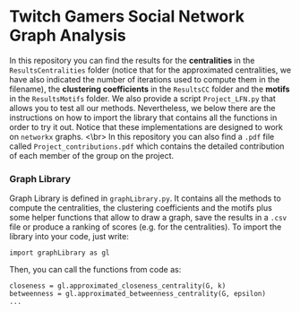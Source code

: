 # Twitch Gamers Social Network Graph Analysis
In this repository you can find the results for the **centralities** in the `ResultsCentralities` folder (notice that for the approximated centralities, we have also indicated the number of iterations used to compute them in the filename), the **clustering coefficients** in the `ResultsCC` folder and the **motifs** in the `ResultsMotifs` folder.
We also provide a script `Project_LFN.py` that allows you to test all our methods. Nevertheless, we below there are the instructions on how to import the library that contains all the functions in order to try it out. Notice that these implementations are designed to work on `networkx` graphs. <\br>
In this repository you can also find a `.pdf` file called `Project_contributions.pdf` which contains the detailed contribution of each member of the group on the project.

### Graph Library
Graph Library is defined in `graphLibrary.py`. It contains all the methods to compute the centralities, the clustering coefficients and the motifs plus some helper functions that allow to draw a graph, save the results in a `.csv` file or produce a ranking of scores (e.g. for the centralities). To import the library into your code, just write:
```
import graphLibrary as gl
```
Then, you can call the functions from code as:
```
closeness = gl.approximated_closeness_centrality(G, k)
betweenness = gl.approximated_betweenness_centrality(G, epsilon)
...
```
